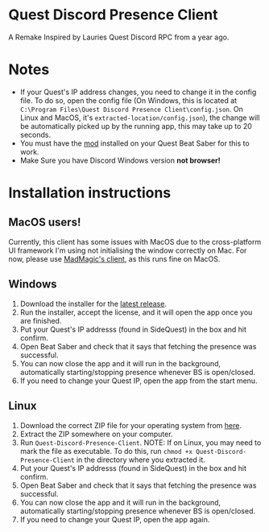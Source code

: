 
# Quest Discord Presence Client

A Remake Inspired by Lauries Quest Discord RPC from a year ago.

# Notes
- If your Quest's IP address changes, you need to change it in the config file.
To do so, open the config file (On Windows, this is located at ``C:\Program Files\Quest Discord Presence Client\config.json``. On Linux and MacOS, it's ``extracted-location/config.json``), the change will be automatically picked up by the running app, this may take up to 20 seconds.
- You must have the [mod](https://github.com/Lauriethefish/Quest-Discord-Presence/releases/latest) installed on your Quest Beat Saber for this to work.
- Make Sure you have Discord Windows version **not browser!**

# Installation instructions

## MacOS users!
Currently, this client has some issues with MacOS due to the cross-platform UI framework I'm using not initialising the window correctly on Mac.
For now, please use [MadMagic's client](https://github.com/madmagic007/Oculus-Quest-Presence), as this runs fine on MacOS.

## Windows
1. Download the installer for the [latest release](https://github.com/Lauriethefish/Quest-Discord-Presence-Client/releases/latest).
2. Run the installer, accept the license, and it will open the app once you are finished.
3. Put your Quest's IP addresss (found in SideQuest) in the box and hit confirm.
4. Open Beat Saber and check that it says that fetching the presence was successful.
5. You can now close the app and it will run in the background, automatically starting/stopping presence whenever BS is open/closed.
6. If you need to change your Quest IP, open the app from the start menu.

## Linux
1. Download the correct ZIP file for your operating system from [here](https://github.com/Lauriethefish/Quest-Discord-Presence-Client/releases/latest).
2. Extract the ZIP somewhere on your computer.
3. Run ``Quest-Discord-Presence-Client``. NOTE: If on Linux, you may need to mark the file as executable. To do this, run ``chmod +x Quest-Discord-Presence-Client`` in the directory where you extracted it.
4. Put your Quest's IP addresss (found in SideQuest) in the box and hit confirm.
5. Open Beat Saber and check that it says that fetching the presence was successful.
6. You can now close the app and it will run in the background, automatically starting/stopping presence whenever BS is open/closed.
7. If you need to change your Quest IP, open the app again.
